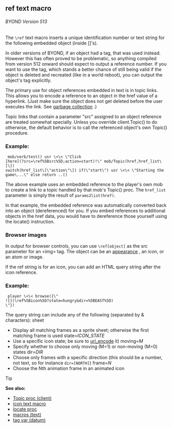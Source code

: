 ## ref text macro 
###### BYOND Version 513



The `\ref` text macro inserts a unique identification number or
text string for the following embedded object (inside \[\]\'s).


In older versions of BYOND, if an object had a tag, that was
used instead. However this has often proved to be problematic, so
anything compiled from version 512 onward should expect to output a
reference number. If you want to use the tag, which stands a better
chance of still being valid if the object is deleted and recreated (like
in a world reboot), you can output the object\'s tag explicitly.


The primary use for object references embedded in text is in
topic links. This allows you to encode a reference to an object in the
href value of a hyperlink. (Just make sure the object does not get
deleted before the user executes the link. See [garbage
collection](/ref/DM/garbage.md) .) 

Topic links that contain a
parameter \"src\" assigned to an object reference are treated somewhat
specially. Unless you override client.Topic() to do otherwise, the
default behavior is to call the referenced object\'s own Topic()
procedure.
### Example:

``` dm
 mob/verb/test() usr \<\< \"Click
[here](?src=\ref%5Bsrc%5D;action=start)!\" mob/Topic(href,href_list\[\])
switch(href_list\[\"action\"\]) if(\"start\") usr \<\< \"Starting the
game\...\" else return ..() 
```
 

The above example uses
an embedded reference to the player\'s own mob to create a link to a
topic handled by that mob\'s Topic() proc. The `href_list` parameter is
simply the result of `params2list(href)`. 

In that example, the
embedded reference was automatically converted back into an object
(dereferenced) for you. If you embed references to additional objects in
the href data, you would have to dereference those yourself using the
locate() instruction.
### Browser images


In output for browser controls, you can use `\ref[object]` as
the src parameter for an \<img\> tag. The object can be an
[appearance](/ref/atom/var/appearance.md) , an icon, or an atom or image.


If the ref string is for an icon, you can add an HTML query
string after the icon reference.
### Example:

``` dm
 player \<\< browse({\"
![](\ref%5Bicon%5D?state=hungry&dir=%5BEAST%5D)
\"}) 
```
 

The query string can include any of the
following (separated by & characters):
sheet
+   Display all matching frames as a sprite sheet; otherwise the first
    matching frame is used
state=*ICON_STATE*
+   Use a specific icon state; be sure to
    [url_encode](/ref/proc/url_encode.md) it)
moving=*M*
+   Specify whether to choose only moving (M=1) or non-moving (M=0)
    states
dir=*DIR*
+   Choose only frames with a specific direction (this should be a
    number, not text, so for instance `dir=[NORTH]`)
frame=*N*
+   Choose the Nth animation frame in an animated icon

> [!TIP] 
> **See also:**
> +   [Topic proc (client)](/ref/client/proc/Topic.md) 
> +   [icon text macro](/ref/DM/text/macros/icon.md) 
> +   [locate proc](/ref/proc/locate.md) 
> +   [macros (text)](/ref/DM/text/macros.md) 
> +   [tag var (datum)](/ref/datum/var/tag.md) 